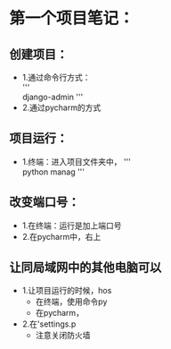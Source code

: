 # 第一个项目笔记：      
## 创建项目：        
- 1.通过命令行方式：    
    '''         
    django-admin
    '''         
- 2.通过pycharm的方式
                
                
## 项目运行：        
- 1.终端：进入项目文件夹中，
    '''         
    python manag
    '''         
                
## 改变端口号：       
- 1.在终端：运行是加上端口号
- 2.在pycharm中，右上
                
## 让同局域网中的其他电脑可以
- 1.让项目运行的时候，hos
    - 在终端，使用命令py
    - 在pycharm， 
- 2.在'settings.p
    - 注意关闭防火墙   